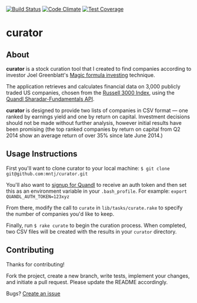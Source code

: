 [![Build Status](https://travis-ci.org/mntj/curator.svg?branch=master)](https://travis-ci.org/mntj/curator)
[![Code Climate](https://codeclimate.com/github/mntj/curator/badges/gpa.svg)](https://codeclimate.com/github/mntj/curator)
[![Test Coverage](https://codeclimate.com/github/mntj/curator/badges/coverage.svg)](https://codeclimate.com/github/mntj/curator)

# curator

## About
**curator** is a stock curation tool that I created to find companies according to investor Joel Greenblatt's [Magic formula investing](http://en.wikipedia.org/wiki/Magic_formula_investing) technique.

The application retrieves and calculates financial data on 3,000 publicly traded US companies, chosen from the [Russell 3000 Index](https://www.russell.com/indexes/americas/indexes/fact-sheet.page?ic=US3000), using the [Quandl Sharadar-Fundamentals API](https://www.quandl.com/SHARADAR).

**curator** is designed to provide two lists of companies in CSV format — one ranked by earnings yield and one by return on capital. Investment decisions should not be made without further analysis, however initial results have been promising (the top ranked companies by return on capital from Q2 2014 show an average return of over 35% since late June 2014.)

## Usage Instructions

First you'll want to clone curator to your local machine:
```$ git clone git@github.com:mntj/curator.git```

You'll also want to [signup for Quandl](https://www.quandl.com/) to receive an auth token and then set this as an environment variable in your ```.bash_profile```. For example:
```export QUANDL_AUTH_TOKEN=123xyz```

From there, modify the call to ```curate``` in ```lib/tasks/curate.rake``` to specify the number of companies you'd like to keep.

Finally, run ```$ rake curate``` to begin the curation process. When completed, two CSV files will be created with the results in your ```curator``` directory.

## Contributing

Thanks for contributing!

Fork the project, create a new branch, write tests, implement your changes, and initiate a pull request. Please update the README accordingly.

Bugs? [Create an issue](https://github.com/mntj/curator/issues)

